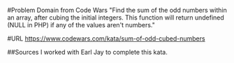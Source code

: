 #Problem Domain from Code Wars 
"Find the sum of the odd numbers within an array, after cubing the initial integers. This function will return undefined (NULL in PHP) if any of the values aren't numbers."

#URL 
https://www.codewars.com/kata/sum-of-odd-cubed-numbers

##Sources 
I worked with Earl Jay to complete this kata.